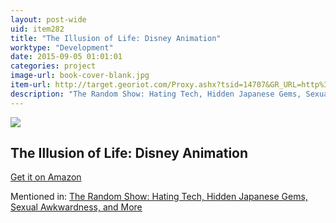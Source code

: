 ```yaml
---
layout: post-wide
uid: item282
title: "The Illusion of Life: Disney Animation"
worktype: "Development"
date: 2015-09-05 01:01:01
categories: project
image-url: book-cover-blank.jpg
item-url: http://target.georiot.com/Proxy.ashx?tsid=14707&GR_URL=http%3A%2F%2Fwww.amazon.com%2FThe-Illusion-Life-Disney-Animation%2Fdp%2F0786860707
description: "The Random Show: Hating Tech, Hidden Japanese Gems, Sexual Awkwardness, and More"
---
```

<a href="http://target.georiot.com/Proxy.ashx?tsid=14707&GR_URL=http%3A%2F%2Fwww.amazon.com%2FThe-Illusion-Life-Disney-Animation%2Fdp%2F0786860707" target="blank"><img src="../../../../img/thumbs/book-cover-blank.jpg" class="prod-img"></a>
<h2>The Illusion of Life: Disney Animation</h2>
<p><a href="http://target.georiot.com/Proxy.ashx?tsid=14707&GR_URL=http%3A%2F%2Fwww.amazon.com%2FThe-Illusion-Life-Disney-Animation%2Fdp%2F0786860707" target="blank">Get it on Amazon</a><p>
<p>Mentioned in: <a href="http://fourhourworkweek.com/2014/11/25/the-random-show-hating-tech-hidden-japanese-gems-sexual-awkwardness-and-more/" target="blank">The Random Show: Hating Tech, Hidden Japanese Gems, Sexual Awkwardness, and More</a></p>
